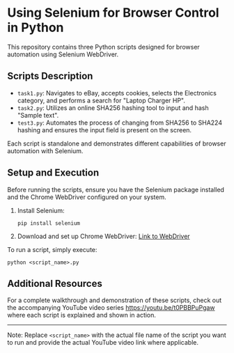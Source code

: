# Using Selenium for Browser Control in Python

This repository contains three Python scripts designed for browser automation using Selenium WebDriver.

## Scripts Description

- `task1.py`: Navigates to eBay, accepts cookies, selects the Electronics category, and performs a search for "Laptop Charger HP".
- `task2.py`: Utilizes an online SHA256 hashing tool to input and hash "Sample text".
- `test3.py`: Automates the process of changing from SHA256 to SHA224 hashing and ensures the input field is present on the screen.

Each script is standalone and demonstrates different capabilities of browser automation with Selenium.

## Setup and Execution

Before running the scripts, ensure you have the Selenium package installed and the Chrome WebDriver configured on your system.

1. Install Selenium:
   ```
   pip install selenium
   ```
2. Download and set up Chrome WebDriver: [Link to WebDriver](https://sites.google.com/a/chromium.org/chromedriver/)

To run a script, simply execute:
```
python <script_name>.py
```

## Additional Resources

For a complete walkthrough and demonstration of these scripts, check out the accompanying YouTube video series https://youtu.be/t0PBBPuPgaw where each script is explained and shown in action.

---

Note: Replace `<script_name>` with the actual file name of the script you want to run and provide the actual YouTube video link where applicable.
